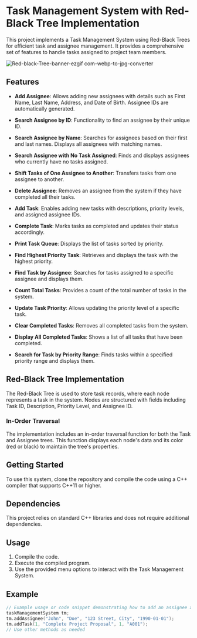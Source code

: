 # Task Management System with Red-Black Tree Implementation

This project implements a Task Management System using Red-Black Trees for efficient task and assignee management. It provides a comprehensive set of features to handle tasks assigned to project team members.

![Red-black-Tree-banner-ezgif com-webp-to-jpg-converter](https://github.com/Aalyanraza/Red_Black_Tree/assets/114768774/f28f89b1-d2c3-4f22-bfe5-230f6cc1fc2b)

## Features

- **Add Assignee**: Allows adding new assignees with details such as First Name, Last Name, Address, and Date of Birth. Assignee IDs are automatically generated.
  
- **Search Assignee by ID**: Functionality to find an assignee by their unique ID.
  
- **Search Assignee by Name**: Searches for assignees based on their first and last names. Displays all assignees with matching names.
  
- **Search Assignee with No Task Assigned**: Finds and displays assignees who currently have no tasks assigned.
  
- **Shift Tasks of One Assignee to Another**: Transfers tasks from one assignee to another.
  
- **Delete Assignee**: Removes an assignee from the system if they have completed all their tasks.
  
- **Add Task**: Enables adding new tasks with descriptions, priority levels, and assigned assignee IDs.
  
- **Complete Task**: Marks tasks as completed and updates their status accordingly.
  
- **Print Task Queue**: Displays the list of tasks sorted by priority.
  
- **Find Highest Priority Task**: Retrieves and displays the task with the highest priority.
  
- **Find Task by Assignee**: Searches for tasks assigned to a specific assignee and displays them.
  
- **Count Total Tasks**: Provides a count of the total number of tasks in the system.
  
- **Update Task Priority**: Allows updating the priority level of a specific task.
  
- **Clear Completed Tasks**: Removes all completed tasks from the system.
  
- **Display All Completed Tasks**: Shows a list of all tasks that have been completed.
  
- **Search for Task by Priority Range**: Finds tasks within a specified priority range and displays them.

## Red-Black Tree Implementation

The Red-Black Tree is used to store task records, where each node represents a task in the system. Nodes are structured with fields including Task ID, Description, Priority Level, and Assignee ID.

### In-Order Traversal

The implementation includes an in-order traversal function for both the Task and Assignee trees. This function displays each node's data and its color (red or black) to maintain the tree's properties.

## Getting Started

To use this system, clone the repository and compile the code using a C++ compiler that supports C++11 or higher.

## Dependencies

This project relies on standard C++ libraries and does not require additional dependencies.

## Usage

1. Compile the code.
2. Execute the compiled program.
3. Use the provided menu options to interact with the Task Management System.

## Example

```cpp
// Example usage or code snippet demonstrating how to add an assignee and tasks
taskManagementSystem tm;
tm.addAssignee("John", "Doe", "123 Street, City", "1990-01-01");
tm.addTask(1, "Complete Project Proposal", 1, "A001");
// Use other methods as needed
